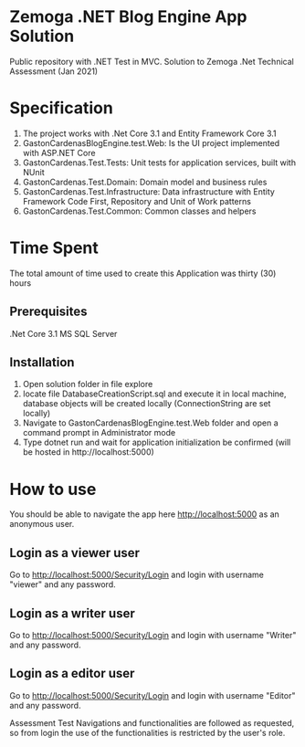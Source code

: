 # Zemoga .NET Blog Engine App Solution
Public repository with .NET Test in MVC. Solution to Zemoga .Net Technical Assessment (Jan 2021)

# Specification
1. The project works with .Net Core 3.1 and Entity Framework Core 3.1
2. GastonCardenasBlogEngine.test.Web: Is the UI project implemented with ASP.NET Core
3. GastonCardenas.Test.Tests: Unit tests for application services, built with NUnit
4. GastonCardenas.Test.Domain: Domain model and business rules
5. GastonCardenas.Test.Infrastructure: Data infrastructure with Entity Framework Code First, Repository and Unit of Work patterns
6. GastonCardenas.Test.Common: Common classes and helpers

# Time Spent
The total amount of time used to create this Application was thirty (30) hours

## Prerequisites
.Net Core 3.1
MS SQL Server 

## Installation
1. Open solution folder in file explore
2. locate file DatabaseCreationScript.sql and execute it in local machine, database objects will be created locally (ConnectionString are set locally)
3. Navigate to GastonCardenasBlogEngine.test.Web folder and open a command prompt in Administrator mode
4. Type dotnet run and wait for application initialization be confirmed (will be hosted in http://localhost:5000)

# How to use
You should be able to navigate the app here <http://localhost:5000> as an anonymous user.

## Login as a viewer user
Go to <http://localhost:5000/Security/Login> and login with username "viewer" and any password.

## Login as a writer user
Go to <http://localhost:5000/Security/Login> and login with username "Writer" and any password.

## Login as a editor user
Go to <http://localhost:5000/Security/Login> and login with username "Editor" and any password.

Assessment Test Navigations and functionalities are followed as requested, so from login the use of the functionalities is restricted by the user's role. 